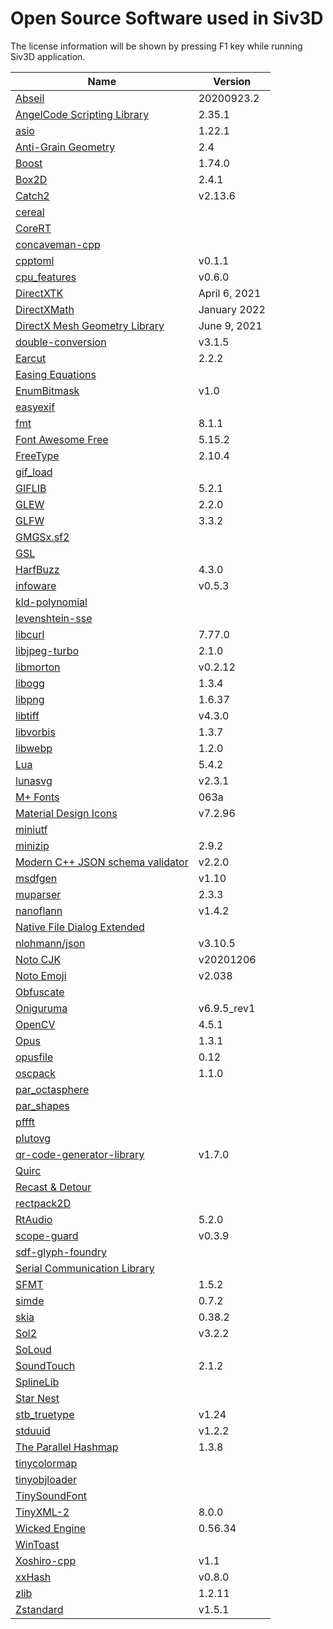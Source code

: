 
# Open Source Software used in Siv3D

The license information will be shown by pressing F1 key while running Siv3D application.

Name | Version
--- | ---
[Abseil](https://github.com/abseil/abseil-cpp) | 20200923.2
[AngelCode Scripting Library](https://www.angelcode.com/angelscript/) | 2.35.1
[asio](https://think-async.com/Asio/) | 1.22.1
[Anti-Grain Geometry](http://agg.sourceforge.net/antigrain.com/index.html) | 2.4
[Boost](https://www.boost.org/) | 1.74.0
[Box2D](https://github.com/erincatto/box2d) | 2.4.1
[Catch2](https://github.com/catchorg/Catch2) | v2.13.6
[cereal](https://github.com/USCiLab/cereal) | 
[CoreRT](https://github.com/dotnet/corert) | 
[concaveman-cpp](https://github.com/sadaszewski/concaveman-cpp) | 
[cpptoml](https://github.com/skystrife/cpptoml) | v0.1.1
[cpu_features](https://github.com/google/cpu_features) | v0.6.0
[DirectXTK](https://github.com/microsoft/DirectXTK) | April 6, 2021
[DirectXMath](https://github.com/microsoft/DirectXMath) | January 2022
[DirectX Mesh Geometry Library](https://github.com/microsoft/DirectXMesh) | June 9, 2021
[double-conversion](https://github.com/google/double-conversion) | v3.1.5
[Earcut](https://github.com/mapbox/earcut.hpp) | 2.2.2
[Easing Equations](http://robertpenner.com/easing/) | 
[EnumBitmask](https://github.com/Reputeless/EnumBitmask) | v1.0
[easyexif](https://github.com/mayanklahiri/easyexif) | 
[fmt](https://github.com/fmtlib/fmt) | 8.1.1
[Font Awesome Free](https://github.com/FortAwesome/Font-Awesome) | 5.15.2
[FreeType](https://www.freetype.org/) | 2.10.4
[gif_load](https://github.com/hidefromkgb/gif_load) | 
[GIFLIB](http://giflib.sourceforge.net/) | 5.2.1
[GLEW](https://github.com/nigels-com/glew) | 2.2.0
[GLFW](https://github.com/glfw/glfw) | 3.3.2
[GMGSx.sf2](http://www.synthfont.com/) | 
[GSL](https://github.com/microsoft/GSL) | 
[HarfBuzz](https://github.com/harfbuzz/harfbuzz) | 4.3.0
[infoware](https://github.com/ThePhD/infoware) | v0.5.3
[kld-polynomial](https://github.com/Quazistax/kld-polynomial) | 
[levenshtein-sse](https://github.com/addaleax/levenshtein-sse) | 
[libcurl](https://github.com/curl/curl) | 7.77.0
[libjpeg-turbo](https://github.com/libjpeg-turbo/libjpeg-turbo) | 2.1.0
[libmorton](https://github.com/Forceflow/libmorton) | v0.2.12
[libogg](https://xiph.org/downloads/) | 1.3.4
[libpng](http://www.libpng.org/pub/png/libpng.html) | 1.6.37
[libtiff](http://www.simplesystems.org/libtiff/) | v4.3.0
[libvorbis](https://xiph.org/downloads/) | 1.3.7
[libwebp](https://developers.google.com/speed/webp) | 1.2.0
[Lua](https://www.lua.org/) | 5.4.2
[lunasvg](https://github.com/sammycage/lunasvg) | v2.3.1
[M+ Fonts](https://mplus-fonts.osdn.jp/) | 063a
[Material Design Icons](https://github.com/Templarian/MaterialDesign) | v7.2.96
[miniutf](https://github.com/dropbox/miniutf) | 
[minizip](https://github.com/zlib-ng/minizip-ng) | 2.9.2
[Modern C++ JSON schema validator](https://github.com/pboettch/json-schema-validator) | v2.2.0
[msdfgen](https://github.com/Chlumsky/msdfgen) | v1.10
[muparser](https://github.com/beltoforion/muparser) | 2.3.3
[nanoflann](https://github.com/jlblancoc/nanoflann) | v1.4.2
[Native File Dialog Extended](https://github.com/btzy/nativefiledialog-extended) | 
[nlohmann/json](https://github.com/nlohmann/json) | v3.10.5
[Noto CJK](https://github.com/googlefonts/noto-cjk) | v20201206
[Noto Emoji](https://github.com/googlefonts/noto-emoji) | v2.038
[Obfuscate](https://github.com/adamyaxley/Obfuscate) | 
[Oniguruma](https://github.com/kkos/oniguruma) | v6.9.5_rev1
[OpenCV](https://github.com/opencv/opencv) | 4.5.1
[Opus](https://opus-codec.org/downloads/) | 1.3.1
[opusfile](https://opus-codec.org/downloads/) | 0.12
[oscpack](http://www.rossbencina.com/code/oscpack) | 1.1.0
[par_octasphere](https://github.com/prideout/par/blob/master/par_octasphere.h) | 
[par_shapes](https://github.com/prideout/par/blob/master/par_shapes.h) | 
[pffft](https://bitbucket.org/jpommier/pffft/src/master/) | 
[plutovg](https://github.com/sammycage/plutovg) | 
[qr-code-generator-library](https://github.com/nayuki/QR-Code-generator) | v1.7.0
[Quirc](https://github.com/dlbeer/quirc) | 
[Recast & Detour](https://github.com/recastnavigation/recastnavigation) | 
[rectpack2D](https://github.com/TeamHypersomnia/rectpack2D) | 
[RtAudio](https://github.com/thestk/rtaudio) | 5.2.0
[scope-guard](https://github.com/offa/scope-guard) | v0.3.9
[sdf-glyph-foundry](https://github.com/mapbox/sdf-glyph-foundry) | 
[Serial Communication Library](https://github.com/wjwwood/serial) | 
[SFMT](https://github.com/MersenneTwister-Lab/SFMT) | 1.5.2
[simde](https://github.com/nemequ/simde) | 0.7.2
[skia](https://github.com/google/skia) | 0.38.2
[Sol2](https://github.com/ThePhD/sol2) | v3.2.2
[SoLoud](https://github.com/jarikomppa/soloud) | 
[SoundTouch](https://gitlab.com/soundtouch/soundtouch) | 2.1.2
[SplineLib](https://github.com/andrewwillmott/splines-lib) | 
[Star Nest](https://www.shadertoy.com/view/XlfGRj) | 
[stb_truetype](https://github.com/nothings/stb) | v1.24
[stduuid](https://github.com/mariusbancila/stduuid) | v1.2.2
[The Parallel Hashmap](https://github.com/greg7mdp/parallel-hashmap) | 1.3.8
[tinycolormap](https://github.com/yuki-koyama/tinycolormap) | 
[tinyobjloader](https://github.com/tinyobjloader/tinyobjloader) | 
[TinySoundFont](https://github.com/schellingb/TinySoundFont) | 
[TinyXML-2](https://github.com/leethomason/tinyxml2) | 8.0.0
[Wicked Engine](https://github.com/turanszkij/WickedEngine) | 0.56.34
[WinToast](https://github.com/mohabouje/WinToast) | 
[Xoshiro-cpp](https://github.com/Reputeless/Xoshiro-cpp) | v1.1
[xxHash](https://github.com/Cyan4973/xxHash) | v0.8.0
[zlib](https://www.zlib.net/) | 1.2.11
[Zstandard](https://github.com/facebook/zstd) | v1.5.1
